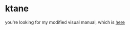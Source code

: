 # ktane

you're looking for my modified visual manual, which is [here](http://talossa.github.io/ktane/manual)
